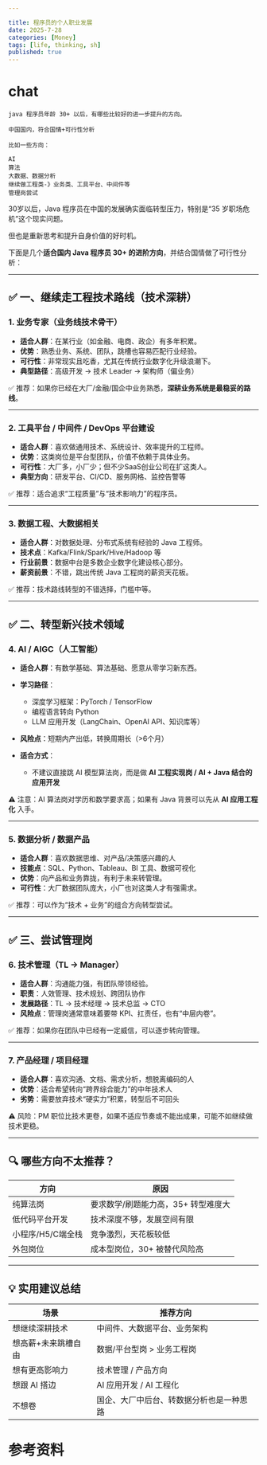```yaml
---

title: 程序员的个人职业发展
date: 2025-7-28
categories: [Money]
tags: [life, thinking, sh]
published: true
---
```




# chat

```
java 程序员年龄 30+ 以后，有哪些比较好的进一步提升的方向。

中国国内，符合国情+可行性分析

比如一些方向：

AI
算法
大数据、数据分析
继续做工程类-》业务类、工具平台、中间件等
管理岗尝试
```


30岁以后，Java 程序员在中国的发展确实面临转型压力，特别是“35 岁职场危机”这个现实问题。

但也是重新思考和提升自身价值的好时机。

下面是几个**适合国内 Java 程序员 30+ 的进阶方向**，并结合国情做了可行性分析：

---

## ✅ 一、继续走工程技术路线（技术深耕）

### 1. 业务专家（业务线技术骨干）

* **适合人群**：在某行业（如金融、电商、政企）有多年积累。
* **优势**：熟悉业务、系统、团队，跳槽也容易匹配行业经验。
* **可行性**：非常现实且吃香，尤其在传统行业数字化升级浪潮下。
* **典型路径**：高级开发 → 技术 Leader → 架构师（偏业务）

✅ 推荐：如果你已经在大厂/金融/国企中业务熟悉，**深耕业务系统是最稳妥的路线**。

---

### 2. 工具平台 / 中间件 / DevOps 平台建设

* **适合人群**：喜欢做通用技术、系统设计、效率提升的工程师。
* **优势**：这类岗位是平台型团队，价值不依赖于具体业务。
* **可行性**：大厂多，小厂少；但不少SaaS创业公司在扩这类人。
* **典型方向**：研发平台、CI/CD、服务网格、监控告警等

✅ 推荐：适合追求“工程质量”与“技术影响力”的程序员。

---

### 3. 数据工程、大数据相关

* **适合人群**：对数据处理、分布式系统有经验的 Java 工程师。
* **技术点**：Kafka/Flink/Spark/Hive/Hadoop 等
* **行业前景**：数据中台是多数企业数字化建设核心部分。
* **薪资前景**：不错，跳出传统 Java 工程岗的薪资天花板。

✅ 推荐：技术路线转型的不错选择，门槛中等。

---

## ✅ 二、转型新兴技术领域

### 4. AI / AIGC（人工智能）

* **适合人群**：有数学基础、算法基础、愿意从零学习新东西。
* **学习路径**：

  * 深度学习框架：PyTorch / TensorFlow
  * 编程语言转向 Python
  * LLM 应用开发（LangChain、OpenAI API、知识库等）
* **风险点**：短期内产出低，转换周期长（>6个月）
* **适合方式**：

  * 不建议直接跳 AI 模型算法岗，而是做 **AI 工程实现岗 / AI + Java 结合的应用开发**

⚠️ 注意：AI 算法岗对学历和数学要求高；如果有 Java 背景可以先从 **AI 应用工程化** 入手。

---

### 5. 数据分析 / 数据产品

* **适合人群**：喜欢数据思维、对产品/决策感兴趣的人
* **技能点**：SQL、Python、Tableau、BI 工具、数据可视化
* **优势**：向产品和业务靠拢，有利于未来转管理。
* **可行性**：大厂数据团队庞大，小厂也对这类人才有强需求。

✅ 推荐：可以作为“技术 + 业务”的组合方向转型尝试。

---

## ✅ 三、尝试管理岗

### 6. 技术管理（TL → Manager）

* **适合人群**：沟通能力强，有团队带领经验。
* **职责**：人效管理、技术规划、跨团队协作
* **发展路径**：TL → 技术经理 → 技术总监 → CTO
* **风险点**：管理岗通常意味着要带 KPI、扛责任，也有“中层内卷”。

✅ 推荐：如果你在团队中已经有一定威信，可以逐步转向管理。

---

### 7. 产品经理 / 项目经理

* **适合人群**：喜欢沟通、文档、需求分析，想脱离编码的人
* **优势**：适合希望转向“跨界综合能力”的中年技术人
* **劣势**：需要放弃技术“硬实力”积累，转型后不可回头

⚠️ 风险：PM 职位比技术更卷，如果不适应节奏或不能出成果，可能不如继续做技术更稳。

---

## 🔍 哪些方向不太推荐？

| 方向          | 原因                   |
| ----------- | -------------------- |
| 纯算法岗        | 要求数学/刷题能力高，35+ 转型难度大 |
| 低代码平台开发     | 技术深度不够，发展空间有限        |
| 小程序/H5/C端全栈 | 竞争激烈，天花板较低           |
| 外包岗位        | 成本型岗位，30+ 被替代风险高     |

---

## 💡 实用建议总结

| 场景         | 推荐方向                 |
| ---------- | -------------------- |
| 想继续深耕技术    | 中间件、大数据平台、业务架构       |
| 想高薪+未来跳槽自由 | 数据/平台型岗 > 业务工程岗      |
| 想有更高影响力    | 技术管理 / 产品方向          |
| 想跟 AI 搭边   | AI 应用开发 / AI 工程化     |
| 不想卷        | 国企、大厂中后台、转数据分析也是一种思路 |


# 参考资料



